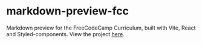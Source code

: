 # markdown-preview-fcc


Markdown preview for the FreeCodeCamp Curriculum, built with Vite, React and Styled-components. View the project [here](https://leitordemarkdown.netlify.app/).
